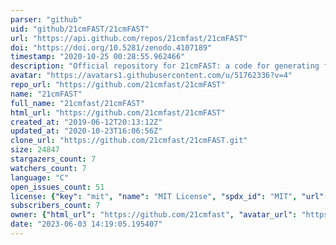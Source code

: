 ```yaml
---
parser: "github"
uid: "github/21cmFAST/21cmFAST"
url: "https://api.github.com/repos/21cmfast/21cmFAST"
doi: "https://doi.org/10.5281/zenodo.4107189"
timestamp: "2020-10-25 00:28:55.962466"
description: "Official repository for 21cmFAST: a code for generating fast simulations of the cosmological 21cm signal"
avatar: "https://avatars1.githubusercontent.com/u/51762336?v=4"
repo_url: "https://github.com/21cmfast/21cmFAST"
name: "21cmFAST"
full_name: "21cmfast/21cmFAST"
html_url: "https://github.com/21cmfast/21cmFAST"
created_at: "2019-06-12T20:13:12Z"
updated_at: "2020-10-23T16:06:56Z"
clone_url: "https://github.com/21cmfast/21cmFAST.git"
size: 24847
stargazers_count: 7
watchers_count: 7
language: "C"
open_issues_count: 51
license: {"key": "mit", "name": "MIT License", "spdx_id": "MIT", "url": "https://api.github.com/licenses/mit", "node_id": "MDc6TGljZW5zZTEz"}
subscribers_count: 7
owner: {"html_url": "https://github.com/21cmfast", "avatar_url": "https://avatars1.githubusercontent.com/u/51762336?v=4", "login": "21cmfast", "type": "Organization"}
date: "2023-06-03 14:19:05.195407"
---
```

